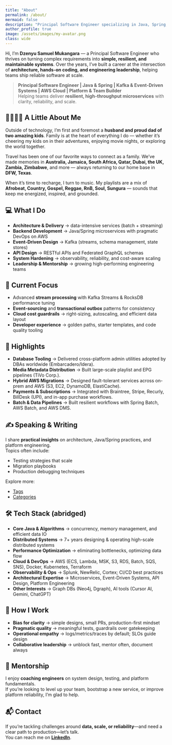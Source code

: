 ```yaml
---
title: "About"
permalink: /about/
mermaid: false
description: "Principal Software Engineer specializing in Java, Spring, Kafka, AWS, and building resilient, high-throughput microservices."
author_profile: true
image: /assets/images/my-avatar.png
class: wide
---
```


Hi, I’m **Dzenyu Samuel Mukangara** — a Principal Software Engineer who thrives on turning complex requirements into **simple, resilient, and maintainable systems**. Over the years, I’ve built a career at the intersection of **architecture, hands-on coding, and engineering leadership**, helping teams ship reliable software at scale.

> **Principal Software Engineer | Java & Spring | Kafka & Event-Driven Systems | AWS Cloud | Platform & Team Builder**  
> Helping teams deliver **resilient, high-throughput microservices** with clarity, reliability, and scale.  

## 👨‍👩‍👧‍👦 A Little About Me
Outside of technology, I’m first and foremost a **husband and proud dad of two amazing kids**. Family is at the heart of everything I do — whether it’s cheering my kids on in their adventures, enjoying movie nights, or exploring the world together.  

Travel has been one of our favorite ways to connect as a family. We’ve made memories in **Australia, Jamaica, South Africa, Qatar, Dubai, the UK, Zambia, Zimbabwe**, and more — always returning to our home base in **DFW, Texas**.  

When it’s time to recharge, I turn to music. My playlists are a mix of **Afrobeat, Country, Gospel, Reggae, RnB, Soul, Sungura** — sounds that keep me energized, inspired, and grounded.

## 💻 What I Do
- **Architecture & Delivery** → data-intensive services (batch + streaming)  
- **Backend Development** → Java/Spring microservices with pragmatic DevOps on AWS  
- **Event-Driven Design** → Kafka (streams, schema management, state stores)  
- **API Design** → RESTful APIs and Federated GraphQL schemas
- **System Hardening** → observability, reliability, and cost-aware scaling  
- **Leadership & Mentorship** → growing high-performing engineering teams  

## 🎯 Current Focus
- Advanced **stream processing** with Kafka Streams & RocksDB performance tuning  
- **Event-sourcing** and **transactional outbox** patterns for consistency  
- **Cloud cost guardrails** → right-sizing, autoscaling, and efficient data layout  
- **Developer experience** → golden paths, starter templates, and code quality tooling  

## 🚀 Highlights
- **Database Tooling** → Delivered cross-platform admin utilities adopted by DBAs worldwide (Embarcadero/Idera).  
- **Media Metadata Distribution** → Built large-scale playlist and EPG pipelines (TiVo Corp.).  
- **Hybrid AWS Migrations** → Designed fault-tolerant services across on-prem and AWS (S3, EC2, DynamoDB, ElastiCache).  
- **Payments & Subscriptions** → Integrated with Braintree, Stripe, Recurly, BillDesk (UPI), and in-app purchase workflows.  
- **Batch & Data Pipelines** → Built resilient workflows with Spring Batch, AWS Batch, and AWS DMS.  

## ✍️ Speaking & Writing
I share **practical insights** on architecture, Java/Spring practices, and platform engineering.  
Topics often include:  
- Testing strategies that scale  
- Migration playbooks  
- Production debugging techniques  

Explore more:  
- [Tags](/tags/)  
- [Categories](/categories/)  

## 🛠 Tech Stack (abridged)
- **Core Java & Algorithms** → concurrency, memory management, and efficient data IO  
- **Distributed Systems** → 7+ years designing & operating high-scale distributed systems  
- **Performance Optimization** → eliminating bottlenecks, optimizing data flow  
- **Cloud & DevOps** → AWS (ECS, Lambda, MSK, S3, RDS, Batch, SQS, SNS), Docker, Kubernetes, Terraform  
- **Observability & Ops** → Splunk, NewRelic, Cortex; CI/CD best practices  
- **Architectural Expertise** → Microservices, Event-Driven Systems, API Design, Platform Engineering  
- **Other Interests** → Graph DBs (Neo4j, Dgraph), AI tools (Cursor AI, Gemini, ChatGPT)  

## 🧭 How I Work
- **Bias for clarity** → simple designs, small PRs, production-first mindset  
- **Pragmatic quality** → meaningful tests, guardrails over gatekeeping  
- **Operational empathy** → logs/metrics/traces by default; SLOs guide design  
- **Collaborative leadership** → unblock fast, mentor often, document always  

## 🤝 Mentorship
I enjoy **coaching engineers** on system design, testing, and platform fundamentals.  
If you’re looking to level up your team, bootstrap a new service, or improve platform reliability, I’m glad to help.  

## 📬 Contact
If you’re tackling challenges around **data, scale, or reliability**—and need a clear path to production—let’s talk.  
You can reach me on **[LinkedIn](https://linkedin.com/in/smukangara)**.  
